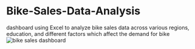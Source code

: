 # Bike-Sales-Data-Analysis
dashboard using Excel to analyze bike sales data across various regions, education, and different factors which affect the demand for bike
![bike sales dashboard](https://github.com/Annah97/Bike-Sales-Data-Analysis/assets/96368097/c2932f1f-a6e8-48fb-89b7-885739d06351)
